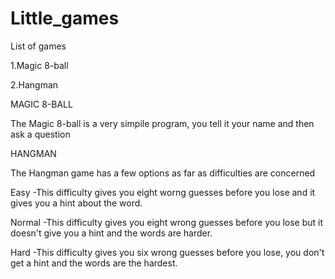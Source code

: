 # Little_games
List of games

1.Magic 8-ball

2.Hangman

  MAGIC 8-BALL 
  
The Magic 8-ball is a very simpile program, you tell it your name and then ask a question

  HANGMAN  

The Hangman game has a few options as far as difficulties are concerned


Easy -This difficulty gives you eight worng guesses before you lose and it gives you a hint about the word.


Normal -This difficulty gives you eight wrong guesses before you lose but it doesn't give you a hint and the words are harder.


Hard -This difficulty gives you six wrong guesses before you lose, you don't get a hint and the words are the hardest.

